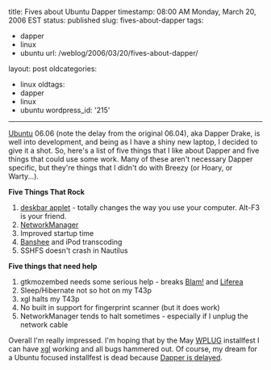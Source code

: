 title: Fives about Ubuntu Dapper
timestamp: 08:00 AM Monday, March 20, 2006 EST
status: published
slug: fives-about-dapper
tags:
- dapper
- linux
- ubuntu
url: /weblog/2006/03/20/fives-about-dapper/

layout: post
oldcategories:
- linux
oldtags:
- dapper
- linux
- ubuntu
wordpress_id: '215'

---

[Ubuntu](http://www.ubuntu.com/) 06.06 (note the delay from the original 06.04), aka Dapper Drake,
is well into development, and being as I have a shiny new laptop, I decided to give it a shot.  So,
here's a list of five things that I like about Dapper and five things that could use some work.  Many of
these aren't necessary Dapper specific, but they're things that I didn't do with Breezy (or Hoary, or Warty...).

**Five Things That Rock**

  1. [deskbar applet](http://raphael.slinckx.net/deskbar/) - totally changes the way you use your computer.  Alt-F3 is your friend.
  2. [NetworkManager](http://www.gnome.org/projects/NetworkManager/)
  3. Improved startup time
  4. [Banshee](http://www.banshee-project.org/Main_Page) and iPod transcoding
  5. SSHFS doesn't crash in Nautilus

**Five things that need help**

  1. gtkmozembed needs some serious help - breaks [Blam!](http://developer.imendio.com/wiki/Blam) and [Liferea](http://liferea.sourceforge.net/)
  2. Sleep/Hibernate not so hot on my T43p
  3. xgl halts my T43p
  4. No built in support for fingerprint scanner (but it does work)
  5. NetworkManager tends to halt sometimes - especially if I unplug the network cable

Overall I'm really impressed.  I'm hoping that by the May [WPLUG](http://www.wplug.org/) installfest
I can have [xgl](http://www.freedesktop.org/wiki/Software/Xgl) working and all bugs hammered out.  Of
course, my dream for a Ubuntu focused installfest is dead because
[Dapper is delayed](http://lwn.net/Articles/175272/).
